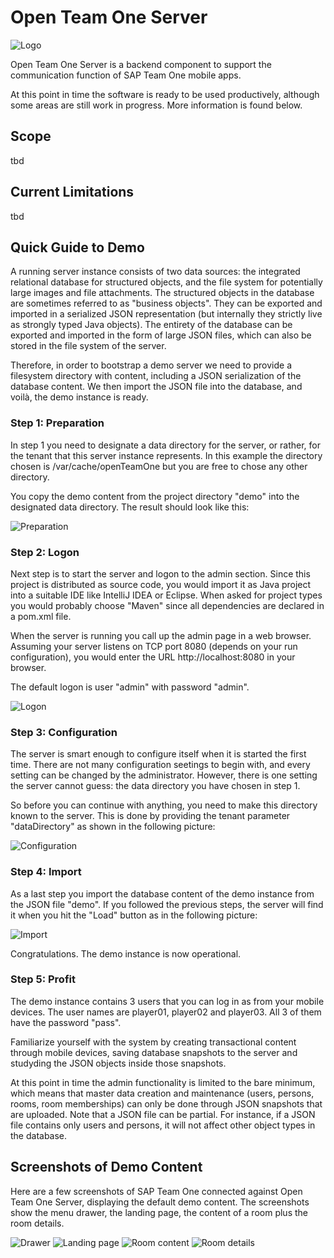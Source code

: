 # Open Team One Server

![Logo](src/main/resources/static/admin/logo128.png)

Open Team One Server is a backend component to support the communication function of SAP Team One mobile apps.

At this point in time the software is ready to be used productively, although some areas are still work in progress. More information is found below.

## Scope

tbd

## Current Limitations

tbd

## Quick Guide to Demo

A running server instance consists of two data sources: the integrated relational database for structured objects, and the file system for potentially large images and file attachments. The structured objects in the database are sometimes referred to as "business objects". They can be exported and imported in a serialized JSON representation (but internally they strictly live as strongly typed Java objects). The entirety of the database can be exported and imported in the form of large JSON files, which can also be stored in the file system of the server.

Therefore, in order to bootstrap a demo server we need to provide a filesystem directory with content, including a JSON serialization of the database content. We then import the JSON file into the database, and voilà, the demo instance is ready.

### Step 1: Preparation

In step 1 you need to designate a data directory for the server, or rather, for the tenant that this server instance represents. In this example the directory chosen is /var/cache/openTeamOne but you are free to chose any other directory.

You copy the demo content from the project directory "demo" into the designated data directory. The result should look like this:

![Preparation](docu/demo1.png)

### Step 2: Logon

Next step is to start the server and logon to the admin section. Since this project is distributed as source code, you would import it as Java project into a suitable IDE like IntelliJ IDEA or Eclipse. When asked for project types you would probably choose "Maven" since all dependencies are declared in a pom.xml file.

When the server is running you call up the admin page in a web browser. Assuming your server listens on TCP port 8080 (depends on your run configuration), you would enter the URL http://localhost:8080 in your browser.

The default logon is user "admin" with password "admin".

![Logon](docu/demo2.png)

### Step 3: Configuration

The server is smart enough to configure itself when it is started the first time. There are not many configuration seetings to begin with, and every setting can be changed by the administrator. However, there is one setting the server cannot guess: the data directory you have chosen in step 1.

So before you can continue with anything, you need to make this directory known to the server. This is done by providing the tenant parameter "dataDirectory" as shown in the following picture:

![Configuration](docu/demo3.png)

### Step 4: Import

As a last step you import the database content of the demo instance from the JSON file "demo". If you followed the previous steps, the server will find it when you hit the "Load" button as in the following picture:

![Import](docu/demo4.png)

Congratulations. The demo instance is now operational.

### Step 5: Profit

The demo instance contains 3 users that you can log in as from your mobile devices. The user names are player01, player02 and player03. All 3 of them have the password "pass".

Familiarize yourself with the system by creating transactional content through mobile devices, saving database snapshots to the server and studyding the JSON objects inside those snapshots. 

At this point in time the admin functionality is limited to the bare minimum, which means that master data creation and maintenance (users, persons, rooms, room memberships) can only be done through JSON snapshots that are uploaded. Note that a JSON file can be partial. For instance, if a JSON file contains only users and persons, it will not affect other object types in the database.

## Screenshots of Demo Content

Here are a few screenshots of SAP Team One connected against Open Team One Server, displaying the default demo content. The screenshots show the menu drawer, the landing page, the content of a room plus the room details.

![Drawer](docu/screenshot1.png)
![Landing page](docu/screenshot2.png)
![Room content](docu/screenshot3.png)
![Room details](docu/screenshot4.png)


